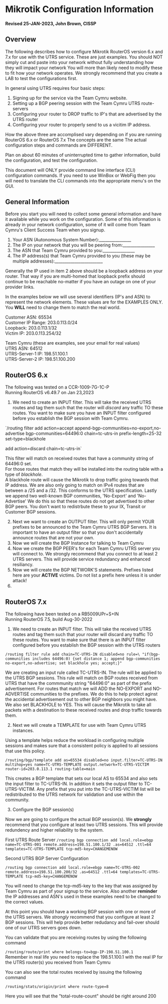 # Mikrotik Configuration Information
#### Revised 25-JAN-2023, John Brown, CISSP
## Overview

The following describes how to configure Mikrotik RouterOS version 6.x and 7.x for use with the UTRS service. 
These are just examples.  You should NOT simply cut and paste into your network without fully understanding how they will impact your network
You will more than likely need to modify these to fit how your network operates. 
We strongly recommend that you create a LAB to test the configurations first.

In general using UTRS requires four basic steps:

1. Signing up for the service via the Team Cymru website.
2. Setting up a BGP peering session with the Team Cymru UTRS route-servers
3. Configuring your router to DROP traffic to IP's that are advertised by the UTRS router
4. Configuring your router to properly send to us a vicitim IP address.

How the above three are accomplised vary depending on if you are running RouterOS 6.x or RouterOS 7.x   The concepts are the same
The actual configuration steps and commands are DIFFERENT.

Plan on about 60 minutes of uninterrupted time to gather information, build the configuration, and test the configuration.

This document will ONLY provide command line interface (CLI) configuration commands.   If you need to use WinBox or WebFig then you will need
to translate the CLI commands into the appropriate menu's on the GUI.


## General Information

Before you start you will need to collect some general information and have it available while you work on the configuration.
Some of this information is already in your network configuration, some of it will come from Team Cymru's Client Success Team when you signup.

1. Your ASN (Autonomous System Number):________________<br />
2. The IP on your network that you will be peering from:________________<br />
3. The ASN that Team Cymru provided to you:________________<br />
4. The IP address(s) that Team Cymru provided to you (these may be multiple addresses):________________________<br />

Generally the IP used in item 2 above should be a loopback address on your router.  That way if you are multi-homed that loopback prefix
should continue to be reachable no-matter if you have an outage on one of your provider links.

In the examples below we will use several identifiers (IP's and ASN) to represent the network elements.
These values are for the EXAMPLES ONLY.  You **WILL** need to change them to match the real world.

Customer ASN: 65534<br />
Customer IP Range:  203.0.113.0/24<br />
Loopback:  203.0.113.1/32<br />
Victim IP:  203.0.113.254/32<br />

Team Cymru (these are examples, see your email for real values)<br />
UTRS ASN: 64512 <br />
UTRS-Server-1 IP:  198.51.100.1<br />
UTRS-Server-2 IP:  198.51.100.200<br />

## RouterOS 6.x

The following was tested on a CCR-1009-7G-1C-P<br />
Running RouterOS v6.49.7 on Jan 23,2023

1. We need to create an INPUT filter.  This will take the received UTRS routes and tag them such that the router will _discard_ any traffic TO these routes.  You want to make sure you have an INPUT filter configured before you establish the BGP session with Team Cymru.

`/routing filter
add action=accept append-bgp-communities=no-export,no-advertise bgp-communities=64496:0 chain=tc-utrs-in prefix-length=25-32 set-type=blackhole

add action=discard chain=tc-utrs-in`

This filter will match on received routes that have a community string of 64496:0 set.  
For those routes that match they will be installed into the routing table with a type of _blackhole_.   
A blackhole route will cause the Mikrotik to drop traffic going towards that IP address.
We are also only going to match on IPv4 routes that are between a /25 and a /32.  This conforms to the UTRS specification.
Lastly we append two well-known BGP communities, 'No-Export' and 'No-Advertise'   We do this so that these routes do not get advertised to other BGP peers. You don't want to redistrbute these to your IX, Transit or Customer BGP sessions.



2. Next we want to create an OUTPUT filter.  This will only permit YOUR prefixes to be announced to the Team Cymru UTRS BGP Servers.  It is important to have an output filter so that you don't accidentally announce routes that are not your own.
4. Now we will create the BGP Instance for talking to Team Cymru
5. Now we create the BGP PEER's for each Team Cymru UTRS server you will connect to.  We strongly recommend that you connect to at least 2 UTRS servers.  This will provide service redundancy and enhanced resiliancy.
6. Now we will create the BGP NETWORK'S statements.  Prefixes listed here are your **ACTIVE** victims.  Do not list a prefix here unless it is under attack!
7. 


## RouterOS 7.x

The following have been tested on a RB5009UPr+S+IN<br />
Running RouterOS 7.5, build Aug-30-2022


1. We need to create an INPUT filter.  This will take the received UTRS routes and tag them such that your router will discard any traffic TO these routes.
You want to make sure that there is an INPUT filter configured before you establish the BGP session with the UTRS routers

`/routing filter rule
add chain=TC-UTRS-IN disabled=no rule=\
"if(bgp-communities includes 64496:0) {set distance 1; append bgp-communities no-export,no-advertise; set blackhole yes; accept;}"`

We are creating an input rule called TC-UTRS-IN.  The rule will be applied to the UTRS BGP sessions.  This rule will match on BGP routes received from UTRS that have the commmunity string "64496:0" as part of the prefix advertisement.   For routes that match we will ADD the NO-EXPORT and NO-ADVERTISE communities to the prefixes.  We do this to help protect aginst the accidental advertisement out to other BGP neighbors you might have.  We also set BLACKHOLE to YES.  This will cause the Mikrotik to take all packets with a destination to these received routes and drop traffic towards them.

2. Next we will create a TEMPLATE for use with Team Cymru UTRS instances.  

Using a template helps reduce the workload in configuring multiple sessions and makes sure that a consistent policy is applied to all sessions that use this policy.

`/routing/bgp/template
add as=65534 disabled=no input.filter=TC-UTRS-IN multihop=yes name=TC-UTRS-TEMPLATE output.network=TC-UTRS-VICTIM router-id=203.0.113.1 routing-table=main`

This creates a BGP template that sets our local AS to 65534 and also sets the input filter to TC-UTRS-IN.  In addition it sets the output filter
to TC-UTRS-VICTIM.  Any prefix that you put into the TC-UTRS-VICTIM list will be redistributed to the UTRS network for validation and use within the community.

3. Configure the BGP session(s)

Now we are going to configure the actual BGP session(s). We **strongly** recommend that you configure at least two UTRS sessions.  This will provide redundency and higher reliability to the system.

First UTRS Route Server
`/routing bgp connection
add local.role=ebgp name=TC-UTRS-001 remote.address=198.51.100.1/32 .as=64512 .ttl=64 templates=TC-UTRS-TEMPLATE tcp-md5-key=CHANGEMENOW`

Second UTRS BGP Server Configuration

`/routing bgp connection
add local.role=ebgp name=TC-UTRS-002 remote.address=198.51.100.200/32 .as=64512 .ttl=64 templates=TC-UTRS-TEMPLATE tcp-md5-key=CHANGEMENOW`

You will need to change the tcp-md5-key to the key that was assigned by Team Cymru as part of your signup to the service.
Also another **reminder** the IP addresses and ASN's used in these examples need to be changed to the correct values.

At this point you should have a working BGP session with one or more of the UTRS servers.  We *strongly* recommend that you configure at least 2 
BGP sessions.  This will help provide better redudancy and fail-over should one of our UTRS servers goes down.

You can validate that you are receiving routes by using the following command

`/routing/route/print where belongs-to=bgp-IP-198.51.100.1`  
Remember in real life you need to replace the 198.51.100.1 with the real IP for the UTRS router(s) you received from Team Cymru

You can also see the total routes received by issuing the following command

`/routing/stats/origin/print where route-type=8`

Here you will see that the "total-route-count" should be right around 200








